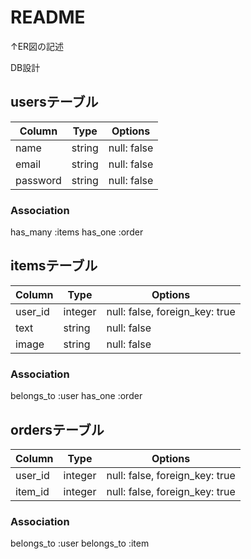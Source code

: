 # README


↑ER図の記述

DB設計

## usersテーブル

| Column   | Type   | Options |
| -----    | ----   | ------- |
| name     | string | null: false |
| email    | string | null: false |
| password | string | null: false | 

### Association

has_many :items
has_one :order

## itemsテーブル

|Column |Type     |Options|
|-------|---------|-------|
|user_id| integer | null: false, foreign_key: true |
|text   | string  | null: false |
|image  | string  | null: false |

### Association

belongs_to :user
has_one :order

## ordersテーブル

|Column |Type   |Options|
|-------|-------|-------|
|user_id|integer|null: false, foreign_key: true|
|item_id|integer|null: false, foreign_key: true|

### Association
belongs_to :user
belongs_to :item


